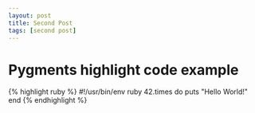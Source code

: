 ```yaml
---
layout: post
title: Second Post
tags: [second post]
---
```


Pygments highlight code example
=================================
{% highlight ruby %}
#!/usr/bin/env ruby
42.times do
  puts "Hello World!"
end
{% endhighlight %}
